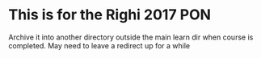 # This is for the Righi 2017 PON #

Archive it into another directory outside the main learn dir when course is completed.
May need to leave a redirect up for a while
